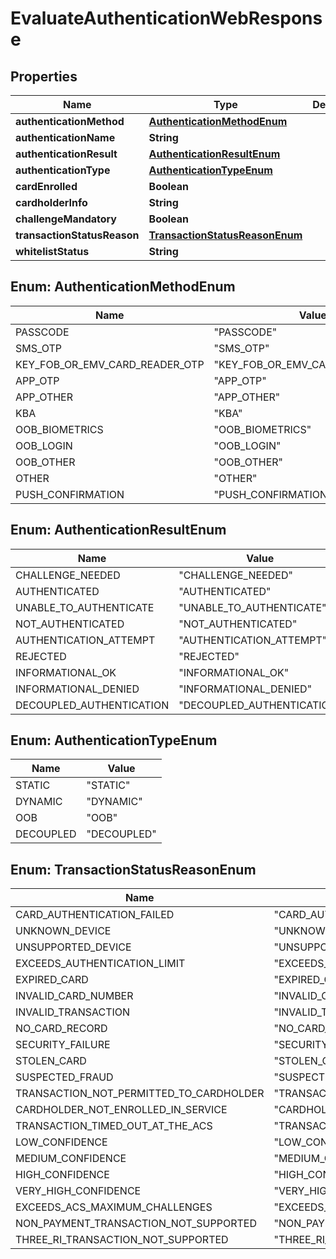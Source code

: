 
# EvaluateAuthenticationWebResponse

## Properties
Name | Type | Description | Notes
------------ | ------------- | ------------- | -------------
**authenticationMethod** | [**AuthenticationMethodEnum**](#AuthenticationMethodEnum) |  |  [optional]
**authenticationName** | **String** |  |  [optional]
**authenticationResult** | [**AuthenticationResultEnum**](#AuthenticationResultEnum) |  |  [optional]
**authenticationType** | [**AuthenticationTypeEnum**](#AuthenticationTypeEnum) |  |  [optional]
**cardEnrolled** | **Boolean** |  |  [optional]
**cardholderInfo** | **String** |  |  [optional]
**challengeMandatory** | **Boolean** |  |  [optional]
**transactionStatusReason** | [**TransactionStatusReasonEnum**](#TransactionStatusReasonEnum) |  |  [optional]
**whitelistStatus** | **String** |  |  [optional]


<a name="AuthenticationMethodEnum"></a>
## Enum: AuthenticationMethodEnum
Name | Value
---- | -----
PASSCODE | &quot;PASSCODE&quot;
SMS_OTP | &quot;SMS_OTP&quot;
KEY_FOB_OR_EMV_CARD_READER_OTP | &quot;KEY_FOB_OR_EMV_CARD_READER_OTP&quot;
APP_OTP | &quot;APP_OTP&quot;
APP_OTHER | &quot;APP_OTHER&quot;
KBA | &quot;KBA&quot;
OOB_BIOMETRICS | &quot;OOB_BIOMETRICS&quot;
OOB_LOGIN | &quot;OOB_LOGIN&quot;
OOB_OTHER | &quot;OOB_OTHER&quot;
OTHER | &quot;OTHER&quot;
PUSH_CONFIRMATION | &quot;PUSH_CONFIRMATION&quot;


<a name="AuthenticationResultEnum"></a>
## Enum: AuthenticationResultEnum
Name | Value
---- | -----
CHALLENGE_NEEDED | &quot;CHALLENGE_NEEDED&quot;
AUTHENTICATED | &quot;AUTHENTICATED&quot;
UNABLE_TO_AUTHENTICATE | &quot;UNABLE_TO_AUTHENTICATE&quot;
NOT_AUTHENTICATED | &quot;NOT_AUTHENTICATED&quot;
AUTHENTICATION_ATTEMPT | &quot;AUTHENTICATION_ATTEMPT&quot;
REJECTED | &quot;REJECTED&quot;
INFORMATIONAL_OK | &quot;INFORMATIONAL_OK&quot;
INFORMATIONAL_DENIED | &quot;INFORMATIONAL_DENIED&quot;
DECOUPLED_AUTHENTICATION | &quot;DECOUPLED_AUTHENTICATION&quot;


<a name="AuthenticationTypeEnum"></a>
## Enum: AuthenticationTypeEnum
Name | Value
---- | -----
STATIC | &quot;STATIC&quot;
DYNAMIC | &quot;DYNAMIC&quot;
OOB | &quot;OOB&quot;
DECOUPLED | &quot;DECOUPLED&quot;


<a name="TransactionStatusReasonEnum"></a>
## Enum: TransactionStatusReasonEnum
Name | Value
---- | -----
CARD_AUTHENTICATION_FAILED | &quot;CARD_AUTHENTICATION_FAILED&quot;
UNKNOWN_DEVICE | &quot;UNKNOWN_DEVICE&quot;
UNSUPPORTED_DEVICE | &quot;UNSUPPORTED_DEVICE&quot;
EXCEEDS_AUTHENTICATION_LIMIT | &quot;EXCEEDS_AUTHENTICATION_LIMIT&quot;
EXPIRED_CARD | &quot;EXPIRED_CARD&quot;
INVALID_CARD_NUMBER | &quot;INVALID_CARD_NUMBER&quot;
INVALID_TRANSACTION | &quot;INVALID_TRANSACTION&quot;
NO_CARD_RECORD | &quot;NO_CARD_RECORD&quot;
SECURITY_FAILURE | &quot;SECURITY_FAILURE&quot;
STOLEN_CARD | &quot;STOLEN_CARD&quot;
SUSPECTED_FRAUD | &quot;SUSPECTED_FRAUD&quot;
TRANSACTION_NOT_PERMITTED_TO_CARDHOLDER | &quot;TRANSACTION_NOT_PERMITTED_TO_CARDHOLDER&quot;
CARDHOLDER_NOT_ENROLLED_IN_SERVICE | &quot;CARDHOLDER_NOT_ENROLLED_IN_SERVICE&quot;
TRANSACTION_TIMED_OUT_AT_THE_ACS | &quot;TRANSACTION_TIMED_OUT_AT_THE_ACS&quot;
LOW_CONFIDENCE | &quot;LOW_CONFIDENCE&quot;
MEDIUM_CONFIDENCE | &quot;MEDIUM_CONFIDENCE&quot;
HIGH_CONFIDENCE | &quot;HIGH_CONFIDENCE&quot;
VERY_HIGH_CONFIDENCE | &quot;VERY_HIGH_CONFIDENCE&quot;
EXCEEDS_ACS_MAXIMUM_CHALLENGES | &quot;EXCEEDS_ACS_MAXIMUM_CHALLENGES&quot;
NON_PAYMENT_TRANSACTION_NOT_SUPPORTED | &quot;NON_PAYMENT_TRANSACTION_NOT_SUPPORTED&quot;
THREE_RI_TRANSACTION_NOT_SUPPORTED | &quot;THREE_RI_TRANSACTION_NOT_SUPPORTED&quot;



